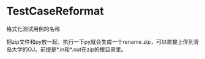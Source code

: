 # TestCaseReformat
格式化测试用例的名称

把zip文件和py放一起，执行一下py就会生成一个rename.zip，可以直接上传到青岛大学的OJ。前提是*.in和*.out在zip的根目录里。
